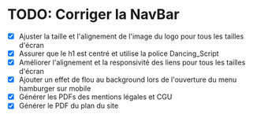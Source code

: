# TODO: Corriger la NavBar

- [x] Ajuster la taille et l'alignement de l'image du logo pour tous les tailles d'écran
- [x] Assurer que le h1 est centré et utilise la police Dancing_Script
- [x] Améliorer l'alignement et la responsivité des liens pour tous les tailles d'écran
- [x] Ajouter un effet de flou au background lors de l'ouverture du menu hamburger sur mobile
- [x] Générer les PDFs des mentions légales et CGU
- [x] Générer le PDF du plan du site
